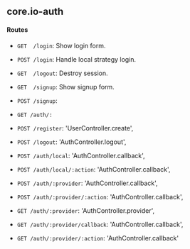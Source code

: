 ## core.io-auth


#### Routes

- `GET  /login`: Show login form.
- `POST /login`: Handle local strategy login.
- `GET  /logout`: Destroy session.
- `GET  /signup`: Show signup form.
- `POST /signup`:
- `GET /auth/:`


- `POST /register`: 'UserController.create',
- `POST /logout`:  'AuthController.logout',

- `POST /auth/local`: 'AuthController.callback',
- `POST /auth/local/:action`: 'AuthController.callback',

- `POST /auth/:provider`: 'AuthController.callback',
- `POST /auth/:provider/:action`: 'AuthController.callback',

- `GET /auth/:provider`: 'AuthController.provider',
- `GET /auth/:provider/callback`: 'AuthController.callback',
- `GET /auth/:provider/:action`: 'AuthController.callback'
